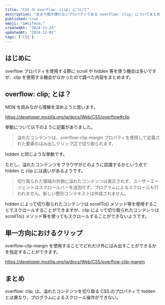 ```yaml
---
title: "CSS の overflow: clip; について"
description: "あまり聞き慣れないプロパティである overflow: clip; についてまとめる。"
published: true
emoji: "&#x1f4ce;"
createdAt: "2024-11-24"
updatedAt: "2024-12-01"
tags: ['CSS']
---
```


## はじめに

overflow プロパティを使用する際に scroll や hidden 等を使う機会は多いですが、clip を使用する機会がなかったので調べた内容をまとめます。

## overflow: clip; とは？

MDN を読みながら理解を深めようと思います。

https://developer.mozilla.org/ja/docs/Web/CSS/overflow#clip

挙動について以下のように記載がありました。

> 溢れたコンテンツは、overflow-clip-margin プロパティを使用して定義された要素のはみ出しクリップ辺で切り取られます。

hidden と同じような挙動です。

ただし、溢れたコンテンツをブラウザがどのように認識するかという点で hidden と clip には違いがあるようです。

> 切り取られた領域の外側に溢れたコンテンツは表示されず、ユーザーエージェントはスクロールバーを追加せず、プログラムによるスクロールも行われません。新しい整形コンテキストは作成されません。

hidden によって切り取られたコンテンツは scrollTo() メソッド等を使用することでスクロールすることができますが、clip によって切り取られたコンテンツは scrollTo() メソッド等を使ってもスクロールすることができないようです。

## 単一方向におけるクリップ

overflow-clip-margin を使用することでどれだけ外にはみ出すことができるかを指定することができます。

https://developer.mozilla.org/ja/docs/Web/CSS/overflow-clip-margin

## まとめ

overflow: clip; は、溢れたコンテンツを切り取る CSS のプロパティで hidden とは異なり、プログラムによるスクロール操作ができない。
